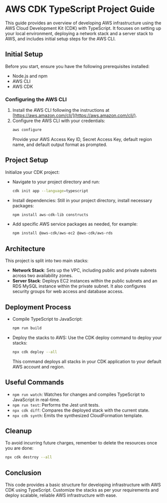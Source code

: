 
# AWS CDK TypeScript Project Guide

This guide provides an overview of developing AWS infrastructure using the AWS Cloud Development Kit (CDK) with TypeScript. It focuses on setting up your local environment, deploying a network stack and a server stack to AWS, and includes initial setup steps for the AWS CLI.

## Initial Setup

Before you start, ensure you have the following prerequisites installed:

- Node.js and npm
- AWS CLI
- AWS CDK

### Configuring the AWS CLI

1. Install the AWS CLI following the instructions at [https://aws.amazon.com/cli/](https://aws.amazon.com/cli/).
2. Configure the AWS CLI with your credentials:
   ```bash
   aws configure
   ```
   Provide your AWS Access Key ID, Secret Access Key, default region name, and default output format as prompted.

## Project Setup

Initialize your CDK project:

- Navigate to your project directory and run:
  ```bash
  cdk init app --language=typescript
  ```
- Install dependencies:
  Still in your project directory, install necessary packages:
  ```bash
  npm install aws-cdk-lib constructs
  ```
- Add specific AWS service packages as needed, for example:
  ```bash
  npm install @aws-cdk/aws-ec2 @aws-cdk/aws-rds
  ```

## Architecture

This project is split into two main stacks:

- **Network Stack**: Sets up the VPC, including public and private subnets across two availability zones.
- **Server Stack**: Deploys EC2 instances within the public subnets and an RDS MySQL instance within the private subnet. It also configures security groups for web access and database access.

## Deployment Process

- Compile TypeScript to JavaScript:
  ```bash
  npm run build
  ```
- Deploy the stacks to AWS:
  Use the CDK deploy command to deploy your stacks:
  ```bash
  npx cdk deploy --all
  ```
  This command deploys all stacks in your CDK application to your default AWS account and region.

## Useful Commands

- `npm run watch`: Watches for changes and compiles TypeScript to JavaScript in real-time.
- `npm run test`: Performs the Jest unit tests.
- `npx cdk diff`: Compares the deployed stack with the current state.
- `npx cdk synth`: Emits the synthesized CloudFormation template.

## Cleanup

To avoid incurring future charges, remember to delete the resources once you are done:
```bash
npx cdk destroy --all
```

## Conclusion

This code provides a basic structure for developing infrastructure with AWS CDK using TypeScript. Customize the stacks as per your requirements and deploy scalable, reliable AWS infrastructure with ease.
